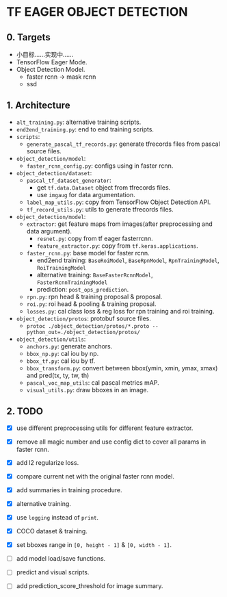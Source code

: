 # TF EAGER OBJECT DETECTION

## 0. Targets
+ 小目标……实现中……
+ TensorFlow Eager Mode.
+ Object Detection Model.
    + faster rcnn -> mask rcnn
    + ssd


## 1. Architecture
+ `alt_training.py`: alternative training scripts.
+ `end2end_training.py`: end to end training scripts.
+ `scripts`:
    + `generate_pascal_tf_records.py`: generate tfrecords files from pascal source files.
+ `object_detection/model`:
    + `faster_rcnn_config.py`: configs using in faster rcnn.
+ `object_detection/dataset`:
    + `pascal_tf_dataset_generator`: 
        + get `tf.data.Dataset` object from tfrecords files.
        + use `imgaug` for data argumentation.
    + `label_map_utils.py`: copy from TensorFlow Object Detection API.
    + `tf_record_utils.py`: utils to generate tfrecords files.    
+ `object_detection/model`:
    + `extractor`: get feature maps from images(after preprocessing and data argument).
        + `resnet.py`: copy from tf eager fasterrcnn.
        + `feature_extractor.py`: copy from `tf.keras.applications`.
    + `faster_rcnn.py`: base model for faster rcnn. 
        + end2end training: `BaseRoiModel`, `BaseRpnModel`, `RpnTrainingModel`, `RoiTrainingModel`
        + alternative training: `BaseFasterRcnnModel`, `FasterRcnnTrainingModel`
        + prediction: `post_ops_prediction`.
    + `rpn.py`: rpn head & training proposal & proposal.
    + `roi.py`: roi head & pooling & training proposal.
    + `losses.py`: cal class loss & reg loss for rpn training and roi training.
+ `object_detection/protos`: protobuf source files.
    + `protoc ./object_detection/protos/*.proto --python_out=./object_detection/protos/ `
+ `object_detection/utils`:
    + `anchors.py`: generate anchors.
    + `bbox_np.py`: cal iou by np.
    + `bbox_tf.py`: cal iou by tf.
    + `bbox_transform.py`: convert between bbox(ymin, xmin, ymax, xmax) and pred(tx, ty, tw, th)
    + `pascal_voc_map_utils`: cal pascal metrics mAP.
    + `visual_utils.py`: draw bboxes in an image.

## 2. TODO
+ [x] use different preprocessing utils for different feature extractor.
+ [x] remove all magic number and use config dict to cover all params in faster rcnn.
+ [x] add l2 regularize loss.
+ [x] compare current net with the original faster rcnn model.
+ [x] add summaries in training procedure.
+ [x] alternative training.
+ [x] use `logging` instead of `print`.
+ [x] COCO dataset & training.
+ [x] set bboxes range in `[0, height - 1]` & `[0, width - 1]`.
+ [ ] add model load/save functions.
+ [ ] predict and visual scripts.
+ [ ] add prediction_score_threshold for image summary.





